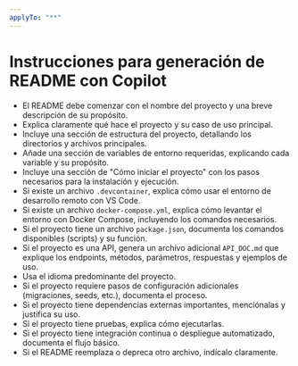 ```yaml
---
applyTo: "**"
---
```


# Instrucciones para generación de README con Copilot

- El README debe comenzar con el nombre del proyecto y una breve descripción de su propósito.
- Explica claramente qué hace el proyecto y su caso de uso principal.
- Incluye una sección de estructura del proyecto, detallando los directorios y archivos principales.
- Añade una sección de variables de entorno requeridas, explicando cada variable y su propósito.
- Incluye una sección de "Cómo iniciar el proyecto" con los pasos necesarios para la instalación y ejecución.
- Si existe un archivo `.devcontainer`, explica cómo usar el entorno de desarrollo remoto con VS Code.
- Si existe un archivo `docker-compose.yml`, explica cómo levantar el entorno con Docker Compose, incluyendo los comandos necesarios.
- Si el proyecto tiene un archivo `package.json`, documenta los comandos disponibles (scripts) y su función.
- Si el proyecto es una API, genera un archivo adicional `API_DOC.md` que explique los endpoints, métodos, parámetros, respuestas y ejemplos de uso.
- Usa el idioma predominante del proyecto.
- Si el proyecto requiere pasos de configuración adicionales (migraciones, seeds, etc.), documenta el proceso.
- Si el proyecto tiene dependencias externas importantes, menciónalas y justifica su uso.
- Si el proyecto tiene pruebas, explica cómo ejecutarlas.
- Si el proyecto tiene integración continua o despliegue automatizado, documenta el flujo básico.
- Si el README reemplaza o depreca otro archivo, indícalo claramente.
